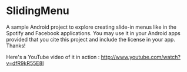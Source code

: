 SlidingMenu
===========

A sample Android project to explore creating slide-in menus like in the Spotify and Facebook applications. You may use it in your Android apps provided that you cite this project and include the license in your app. Thanks!

Here's a YouTube video of it in action : http://www.youtube.com/watch?v=dfR9kR55E8I